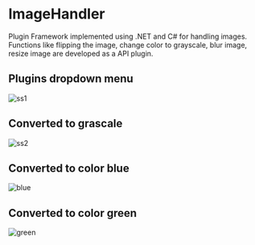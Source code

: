 # ImageHandler
Plugin Framework implemented using .NET and C# for handling images. Functions like flipping the image, change color to grayscale, blur image, resize image are developed as a API plugin.

## Plugins dropdown menu
![ss1](https://user-images.githubusercontent.com/47394580/121299653-615d5400-c913-11eb-8d85-017703771682.png)

## Converted to grascale
![ss2](https://user-images.githubusercontent.com/47394580/121299798-949fe300-c913-11eb-9cc6-7b0884ed0191.PNG)

## Converted to color blue
![blue](https://user-images.githubusercontent.com/47394580/121299893-ae412a80-c913-11eb-83c0-20ecdc2c3e8f.PNG)

## Converted to color green
![green](https://user-images.githubusercontent.com/47394580/121299929-bc8f4680-c913-11eb-929f-ca7f1660255b.PNG)





